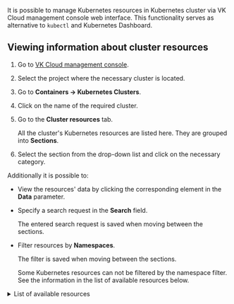 It is possible to manage Kubernetes resources in Kubernetes cluster via VK Cloud management console web interface. This functionality serves as alternative to `kubectl` and Kubernetes Dashboard.

## Viewing information about cluster resources

1. Go to [VK Cloud management console](https://msk.cloud.vk.com/app/en/).
1. Select the project where the necessary cluster is located.
1. Go to **Containers → Kubernetes Clusters**.
1. Click on the name of the required cluster.
1. Go to the **Cluster resources** tab.

   All the cluster's Kubernetes resources are listed here. They are grouped into **Sections**.

1. Select the section from the drop-down list and click on the necessary category.

Additionally it is possible to:

- View the resources' data by clicking the corresponding element in the **Data** parameter.

- Specify a search request in the **Search** field.

  The entered search request is saved when moving between the sections.

- Filter resources by **Namespaces**.

  The filter is saved when moving between the sections.

  Some Kubernetes resources can not be filtered by the namespace filter. See the information in the list of available resources below.

<details>
<summary>List of available resources</summary>

<!--prettier-ignore-->
| Resource                                            | Comment                                       |
| --------------------------------------------------- | --------------------------------------------- |
| **Cluster section**                                 |                                               |
| Nodes                                               |                                               |
| Namespaces                                          | Namespace filter is not applicable            |
| Events                                              |                                               |
| **Work load section**                               |                                               |
| Pods                                                |                                               |
| Deployments                                         |                                               |
| DaemonSets                                          |                                               |
| StatefulSets                                        |                                               |
| ReplicaSets                                         |                                               |
| HPA                                                 |                                               |
| Jobs                                                |                                               |
| Cron Jobs                                           |                                               |
| **Configuration section**                           |                                               |
| ConfigMaps                                          |                                               |
| Secrets                                             |                                               |
| **Network section**                                 |                                               |
| Services                                            |                                               |
| Endpoins                                            |                                               |
| Ingresses                                           |                                               |
| **Storage section**                                 |                                               |
| Persistent Volume Claims                            |                                               |
| Persistent Volumes                                  | Namespace filter is not applicable            |
| Storage classes                                     | Namespace filter is not applicable            |
| **Access management section**                       |                                               |
| Service Accounts                                    |                                               |
| Cluster Roles                                       | Namespace filter is not applicable            |
| Roles                                               |                                               |
| Cluster Role Bindings                               | Namespace filter is not applicable            |
| Role Bindings                                       |                                               |

</details>
